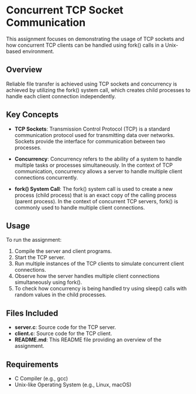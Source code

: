 # Concurrent TCP Socket Communication

This assignment focuses on demonstrating the usage of TCP sockets and how concurrent TCP clients can be handled using fork() calls in a Unix-based environment.

## Overview

Reliable file transfer is achieved using TCP sockets and concurrency is achieved by utilizing the fork() system call, which creates child processes to handle each client connection independently.

## Key Concepts

- **TCP Sockets**: Transmission Control Protocol (TCP) is a standard communication protocol used for transmitting data over networks. Sockets provide the interface for communication between two processes.

- **Concurrency**: Concurrency refers to the ability of a system to handle multiple tasks or processes simultaneously. In the context of TCP communication, concurrency allows a server to handle multiple client connections concurrently.

- **fork() System Call**: The fork() system call is used to create a new process (child process) that is an exact copy of the calling process (parent process). In the context of concurrent TCP servers, fork() is commonly used to handle multiple client connections.

## Usage

To run the assignment:
1. Compile the server and client programs.
2. Start the TCP server.
3. Run multiple instances of the TCP clients to simulate concurrent client connections.
4. Observe how the server handles multiple client connections simultaneously using fork().
5. To check how concurrency is being handled try using sleep() calls with random values in the child processes.

## Files Included

- **server.c**: Source code for the TCP server.
- **client.c**: Source code for the TCP client.
- **README.md**: This README file providing an overview of the assignment.

## Requirements

- C Compiler (e.g., gcc)
- Unix-like Operating System (e.g., Linux, macOS)
